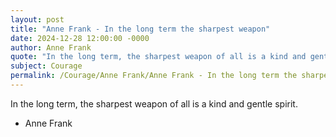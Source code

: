```yaml
---
layout: post
title: "Anne Frank - In the long term the sharpest weapon"
date: 2024-12-28 12:00:00 -0000
author: Anne Frank
quote: "In the long term, the sharpest weapon of all is a kind and gentle spirit."
subject: Courage
permalink: /Courage/Anne Frank/Anne Frank - In the long term the sharpest weapon
---
```


In the long term, the sharpest weapon of all is a kind and gentle spirit.

- Anne Frank
